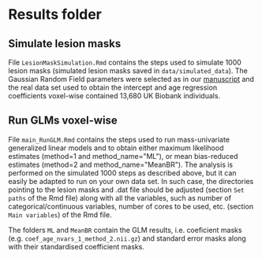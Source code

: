 # Results folder
## Simulate lesion masks
File `LesionMaskSimulation.Rmd` contains the steps used to simulate 1000 lesion masks (simulated lesion masks saved in `data/simulated_data`). The Gaussian Random Field parameters were selected as in our [manuscript](https://t.co/VpAj708B1F) and the real data set used to obtain the intercept and age regression coefficients voxel-wise contained 13,680 UK Biobank individuals. 

## Run GLMs voxel-wise
File `main_RunGLM.Rmd` contains the steps used to run mass-univariate generalized linear models and to obtain either maximum likelihood estimates (method=1 and method_name="ML"), or mean bias-reduced estimates (method=2 and method_name="MeanBR"). The analysis is performed on the simulated 1000 steps as described above, but it can easily be adapted to run on your own data set. In such case, the directories pointing to the lesion masks and .dat file should be adjusted (section `Set paths` of the Rmd file) along with all the variables, such as number of categorical/continuous variables, number of cores to be used, etc. (section `Main variables`) of the Rmd file. 

The folders `ML` and `MeanBR` contain the GLM results, i.e. coeficient masks (e.g. `coef_age_nvars_1_method_2.nii.gz`) and standard error masks along with their standardised coefficient masks. 

<!--## Figures
**TO DO** File `Plots.Rmd` contains an illustration of the spatial plots (axial slices) as in our manuscript. -->
